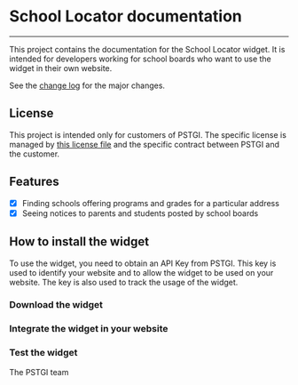 # School Locator documentation

---------------------------------------

This project contains the documentation for the School Locator widget. It is intended for 
developers working for school boards who want to use the widget in their own website.

See the [change log](CHANGELOG.md) for the major changes.

## License

This project is intended only for customers of PSTGI. The specific license is managed 
by [this license file](LICENSE.md) and the specific contract between PSTGI and the customer.

## Features

- [x] Finding schools offering programs and grades for a particular address
- [x] Seeing notices to parents and students posted by school boards

## How to install the widget

To use the widget, you need to obtain an API Key from PSTGI. This key is used to identify
your website and to allow the widget to be used on your website. The key is also used to
track the usage of the widget.

### Download the widget


### Integrate the widget in your website


### Test the widget





The PSTGI team
